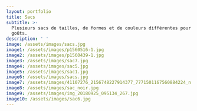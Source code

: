 ```yaml
---
layout: portfolio
title: Sacs
subtitle: >-
  Plusieurs sacs de tailles, de formes et de couleurs différentes pour tous les
  goûts.
description: ' '
image: /assets/images/sacs.jpg
image1: /assets/images/p1560516-1.jpg
image2: /assets/images/p1560439-1.jpg
image3: /assets/images/sac7.jpg
image4: /assets/images/sac5.jpg
image5: /assets/images/sac1.jpg
image6: /assets/images/sacs.jpg
image7: /assets/images/41107276_2156748227914377_7771501167560884224_n.jpg
image8: /assets/images/sac_noir.jpg
image9: /assets/images/img_20180925_095134_267.jpg
image10: /assets/images/sac6.jpg
---
```


